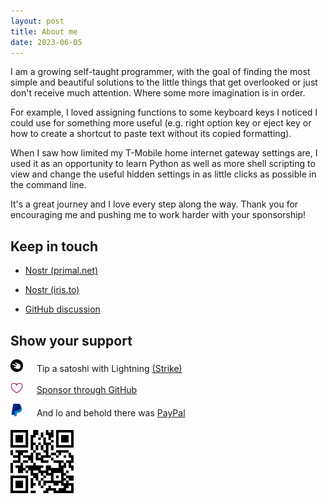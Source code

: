 ```yaml
---
layout: post
title: About me
date: 2023-06-05
---
```


I am a growing self-taught programmer, with the goal of finding the most simple and beautiful solutions to the little things that get overlooked or just don't receive much attention. Where some more imagination is in order.

For example, I loved assigning functions to some keyboard keys I noticed I could use for something more useful (e.g. right option key or eject key or how to create a shortcut to paste text without its copied formatting).

When I saw how limited my T-Mobile home internet gateway settings are, I used it as an opportunity to learn Python as well as more shell scripting to view and change the useful hidden settings in as little clicks as possible in the command line.

It's a great journey and I love every step along the way. Thank you for encouraging me and pushing me to work harder with your sponsorship!

## Keep in touch

- [Nostr (primal.net)](https://primal.net/profile/npub1vy40z9dxr943vkz6xp54elflf7hxcly46q2qwcpvzfy47qq3syxqqchgk3)

- [Nostr (iris.to)](https://iris.to/verity)

- [GitHub discussion](https://github.com/verityj/verityj.github.io/discussions/1)

## Show your support

<img src="/assets/images/strike.png" width="20px;" /> &emsp; Tip a satoshi with Lightning [(Strike)](https://strike.me/verity/)

<img src="/assets/images/sponsor.png" width="20px;" /> &emsp; [Sponsor through GitHub](https://github.com/sponsors/verityj/) 

<img src="/assets/images/p.png" width="20px;" /> &emsp; And lo and behold there was [PayPal](https://www.paypal.com/donate/?hosted_button_id=D2SU4GD8PEXCW)

<h6 />

<img class="bordered" width="20%;" src="/assets/images/qr-primal-verity.png" />
